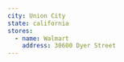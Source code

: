 ```yaml
---
city: Union City
state: california
stores:
  - name: Walmart
    address: 30600 Dyer Street
---
```

